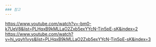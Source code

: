 ```yaml
---
### 참고
---
```

https://www.youtube.com/watch?v=-bm0-k7UeV8&list=PLHqxB9kMLLaO2Zxb5exYYcN-Tin5pE-sK&index=2 </br>
https://www.youtube.com/watch?v=hi_vqyh1vys&list=PLHqxB9kMLLaO2Zxb5exYYcN-Tin5pE-sK&index=3 </br>
